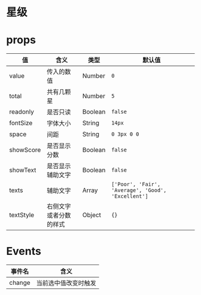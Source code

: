 # 星级

# props

| 值 | 含义 | 类型 | 默认值 |
| ---- | ----- | ---- | ---- |
| value | 传入的数值 | Number | `0` |
| total | 共有几颗星 | Number | `5` |
| readonly | 是否只读 | Boolean | `false` |
| fontSize | 字体大小 | String | `14px` |
| space | 间距 | String | `0 3px 0 0` |
| showScore | 是否显示分数 | Boolean | `false` |
| showText | 是否显示辅助文字 | Boolean | `false` |
| texts | 辅助文字 | Array | `['Poor', 'Fair', 'Average', 'Good', 'Excellent']` |
| textStyle | 右侧文字或者分数的样式 | Object | `{}` |

# Events

| 事件名 | 含义 |
| ---- | ----- |
| change | 当前选中值改变时触发 |